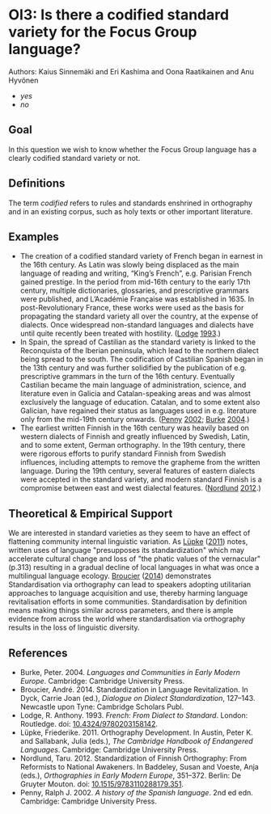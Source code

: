 # OI3: Is there a codified standard variety for the Focus Group language?

Authors: Kaius Sinnemäki and Eri Kashima and Oona Raatikainen and Anu Hyvönen

- *yes*
- *no*
## Goal

In this question we wish to know whether the Focus Group language has a clearly codified standard variety or not.


## Definitions

The term *codified* refers to rules and standards enshrined in orthography and in an existing corpus, such as holy texts or other important literature.


## Examples

- The creation of a codified standard variety of French began in earnest in the 16th century. As Latin was slowly being displaced as the main language of reading and writing, “King’s French”, e.g. Parisian French gained prestige. In the period from mid-16th century to the early 17th century, multiple dictionaries, glossaries, and prescriptive grammars were published, and L’Académie Française was established in 1635. In post-Revolutionary France, these works were used as the basis for propagating the standard variety all over the country, at the expense of dialects. Once widespread non-standard languages and dialects have until quite recently been treated with hostility. ([Lodge](#source-Lodge1993) [1993](#source-Lodge1993).)
- In Spain, the spread of Castilian as the standard variety is linked to the Reconquista of the Iberian peninsula, which lead to the northern dialect being spread to the south. The codification of Castilian Spanish began in the 13th century and was further solidified by the publication of e.g. prescriptive grammars in the turn of the 16th century. Eventually Castilian became the main language of administration, science, and literature even in Galicia and Catalan-speaking areas and was almost exclusively the language of education. Catalan, and to some extent also Galician, have regained their status as languages used in e.g. literature only from the mid-19th century onwards. ([Penny](#source-Penny2002) [2002](#source-Penny2002); [Burke](#source-Burke2004) [2004](#source-Burke2004).)
- The earliest written Finnish in the 16th century was heavily based on western dialects of Finnish and greatly influenced by Swedish, Latin, and to some extent, German orthography. In the 19th century, there were rigorous efforts to purify standard Finnish from Swedish influences, including attempts to remove the grapheme <d> from the written language. During the 19th century,  several features of eastern dialects were accepted in the standard variety, and modern standard Finnish is a compromise between east and west dialectal features. ([Nordlund](#source-Nordlund2012) [2012](#source-Nordlund2012).)

## Theoretical & Empirical Support

We are interested in standard varieties as they seem to have an effect of flattening community internal linguistic variation. As [Lüpke](#source-Lupke2011) ([2011](#source-Lupke2011)) notes, written uses of language "presupposes its standardization" which may accelerate cultural change and loss of "the phatic values of the vernacular" (p.313) resulting in a gradual decline of local languages in what was once a multilingual language ecology. [Broucier](#source-Broucier2014) ([2014](#source-Broucier2014)) demonstrates Standardisation via orthography can lead to speakers adopting utilitarian approaches to language acquisition and use, thereby harming language revitalisation efforts in some communities. Standardisation by definition means making things similar across parameters, and there is ample evidence from across the world where standardisation via orthography results in the loss of linguistic diversity.

## References

- <a id="source-Burke2004"> </a>Burke, Peter. 2004. _Languages and Communities in Early Modern Europe_. Cambridge: Cambridge University Press.
- <a id="source-Broucier2014"> </a>Broucier, André. 2014. Standardization in Language Revitalization. In Dyck, Carrie Joan (ed.), _Dialogue on Dialect Standardization_, 127–143. Newcastle upon Tyne: Cambridge Scholars Publ.
- <a id="source-Lodge1993"> </a>Lodge, R. Anthony. 1993. _French: From Dialect to Standard_. London: Routledge. doi: [10.4324/9780203158142](https://doi.org/10.4324/9780203158142).
- <a id="source-Lupke2011"> </a>Lüpke, Friederike. 2011. Orthography Development. In Austin, Peter K. and Sallabank, Julia (eds.), _The Cambridge Handbook of Endangered Languages_. Cambridge: Cambridge University Press.
- <a id="source-Nordlund2012"> </a>Nordlund, Taru. 2012. Standardization of Finnish Orthography: From Reformists to National Awakeners. In Baddeley, Susan and Voeste, Anja (eds.), _Orthographies in Early Modern Europe_, 351–372. Berlin: De Gruyter Mouton. doi: [10.1515/9783110288179.351](https://doi.org/10.1515/9783110288179.351).
- <a id="source-Penny2002"> </a>Penny, Ralph J. 2002. _A history of the Spanish language_. 2nd ed edn. Cambridge: Cambridge University Press.
